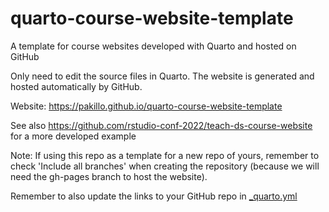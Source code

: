 # quarto-course-website-template

A template for course websites developed with Quarto and hosted on GitHub

Only need to edit the source files in Quarto. The website is generated and hosted automatically by GitHub.

Website: https://pakillo.github.io/quarto-course-website-template

See also https://github.com/rstudio-conf-2022/teach-ds-course-website for a more developed example

Note: If using this repo as a template for a new repo of yours, remember to check 'Include all branches' when creating the repository (because we will need the gh-pages branch to host the website).

Remember to also update the links to your GitHub repo in [_quarto.yml](https://github.com/Pakillo/quarto-course-website-template/blob/main/_quarto.yml)
